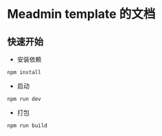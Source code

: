 # Meadmin template 的文档

## 快速开始

- 安装依赖
```
npm install
```

- 启动

```
npm run dev
```

- 打包

```
npm run build
```
